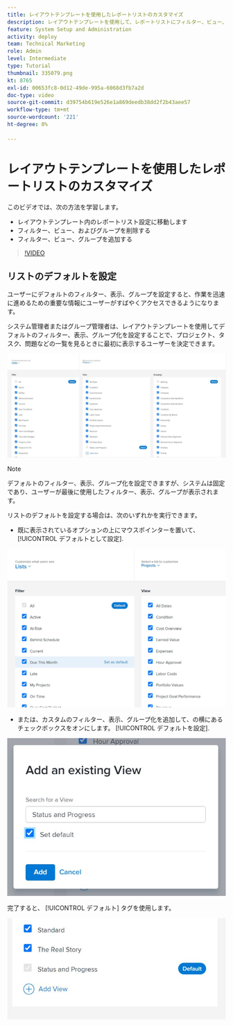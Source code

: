 ```yaml
---
title: レイアウトテンプレートを使用したレポートリストのカスタマイズ
description: レイアウトテンプレートを使用して、レポートリストにフィルター、ビュー、およびグループを追加および削除する方法について説明します。
feature: System Setup and Administration
activity: deploy
team: Technical Marketing
role: Admin
level: Intermediate
type: Tutorial
thumbnail: 335079.png
kt: 8765
exl-id: 00653fc8-0d12-49de-995a-6068d3fb7a2d
doc-type: video
source-git-commit: d39754b619e526e1a869deedb38dd2f2b43aee57
workflow-type: tm+mt
source-wordcount: '221'
ht-degree: 0%

---
```


# レイアウトテンプレートを使用したレポートリストのカスタマイズ

このビデオでは、次の方法を学習します。

* レイアウトテンプレート内のレポートリスト設定に移動します
* フィルター、ビュー、およびグループを削除する
* フィルター、ビュー、グループを追加する

>[!VIDEO](https://video.tv.adobe.com/v/335079/?quality=12)

## リストのデフォルトを設定

ユーザーにデフォルトのフィルター、表示、グループを設定すると、作業を迅速に進めるための重要な情報にユーザーがすばやくアクセスできるようになります。

システム管理者またはグループ管理者は、レイアウトテンプレートを使用してデフォルトのフィルター、表示、グループ化を設定することで、プロジェクト、タスク、問題などの一覧を見るときに最初に表示するユーザーを決定できます。

![レイアウトテンプレート [!UICONTROL リスト] window](assets/admin-fund-layout-template-default-lists-1-1.JPG)

>[!NOTE]
>
>デフォルトのフィルター、表示、グループ化を設定できますが、システムは固定であり、ユーザーが最後に使用したフィルター、表示、グループが表示されます。


リストのデフォルトを設定する場合は、次のいずれかを実行できます。

* 既に表示されているオプションの上にマウスポインターを置いて、 [!UICONTROL デフォルトとして設定].

![レイアウトテンプレート [!UICONTROL リスト] ～との窓 [!UICONTROL デフォルトとして設定] 表示](assets/admin-fund-layout-template-default-lists-1-2.JPG)

* または、カスタムのフィルター、表示、グループ化を追加して、の横にあるチェックボックスをオンにします。 [!UICONTROL デフォルトを設定].

![[!UICONTROL 既存のビューを追加] window](assets/admin-fund-layout-template-default-lists-1-3.JPG)

完了すると、 [!UICONTROL デフォルト] タグを使用します。

![[!UICONTROL デフォルト] タグをリストオプションの横に表示](assets/admin-fund-layout-template-default-lists-1-4.JPG)
